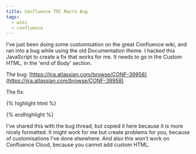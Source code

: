 ```yaml
---
title: Confluence TOC Macro Bug
tags:
  - wiki
  - confluence
---
```


I've just been doing some customisation on the great Confluence wiki, and ran into a bug while using the old Documentation theme. I hacked this JavaScript to create a fix that works for me. It needs to go in the Custom HTML, in the 'end of Body' section.

<!--more-->

The bug: [https://jira.atlassian.com/browse/CONF-39958](https://jira.atlassian.com/browse/CONF-39958)

The fix:

{% highlight html %}

<script type="text/javascript">
// Make the hash links work in the toc macro.
// Workaround for this bug: https://jira.atlassian.com/browse/CONF-39960
// Place this in the Custom HTML. It has to be in the 'end of Body', not the
// head, so that the toc links are loaded.
AJS.toInit(function() {
    AJS.$('.toc-link').click(function() {
        var hash = AJS.$(this).attr("href");
        var target = AJS.$(hash);
        if (target.length > 0) { 
            AJS.$("#splitter-content").scrollTop(target.position().top) 
        }
    });
});
</script>

{% endhighlight %}

I've shared this with the bug thread, but copied it here because it is more nicely formatted. It might work for me but create problems for you, because of customisations I've done elsewhere. And also this won't work on Confluence Cloud, because you cannot add custom HTML.



